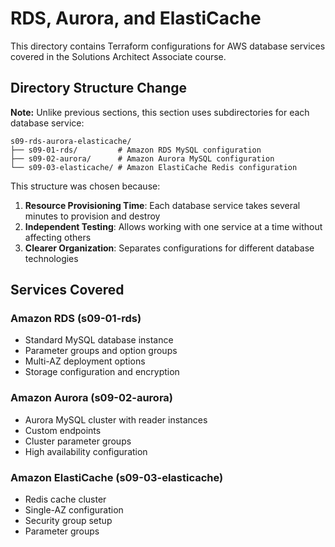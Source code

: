 # RDS, Aurora, and ElastiCache

This directory contains Terraform configurations for AWS database services covered in the Solutions Architect Associate course.

## Directory Structure Change

**Note:** Unlike previous sections, this section uses subdirectories for each database service:

```
s09-rds-aurora-elasticache/
├── s09-01-rds/         # Amazon RDS MySQL configuration
├── s09-02-aurora/      # Amazon Aurora MySQL configuration
└── s09-03-elasticache/ # Amazon ElastiCache Redis configuration
```

This structure was chosen because:

1. **Resource Provisioning Time**: Each database service takes several minutes to provision and destroy
2. **Independent Testing**: Allows working with one service at a time without affecting others
4. **Clearer Organization**: Separates configurations for different database technologies

## Services Covered

### Amazon RDS (s09-01-rds)
- Standard MySQL database instance
- Parameter groups and option groups
- Multi-AZ deployment options
- Storage configuration and encryption

### Amazon Aurora (s09-02-aurora)
- Aurora MySQL cluster with reader instances
- Custom endpoints
- Cluster parameter groups
- High availability configuration

### Amazon ElastiCache (s09-03-elasticache)
- Redis cache cluster
- Single-AZ configuration
- Security group setup
- Parameter groups
